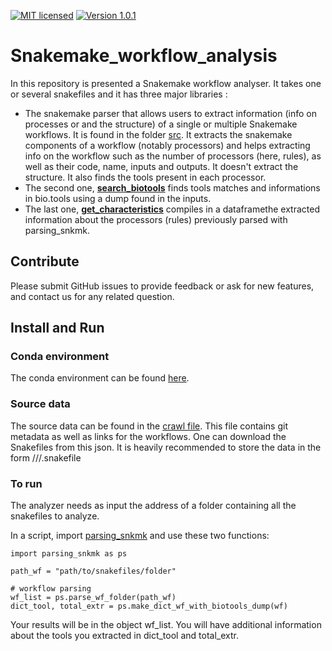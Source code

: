 
[![MIT licensed](https://img.shields.io/badge/license-MIT-blue.svg)](LICENSE) [![Version 1.0.1](https://img.shields.io/badge/version-v1.0.1-blue)]()


# Snakemake_workflow_analysis

In this repository is presented a Snakemake workflow analyser. It takes one or several snakefiles and it has three major libraries :

-  The snakemake parser that  allows users to extract information (info on processes or and the structure) of a single or multiple Snakemake workflows. It is found in the folder [src](/src/parsing_snkmk.py). It extracts the snakemake components of a workflow (notably processors) and helps extracting info on the workflow such as the number of processors (here, rules), as well as their code, name, inputs and outputs. It doesn't extract the structure. It also finds the tools present in each processor.
- The second one, [__search_biotools__](/src/search_biotools_dump.py) finds tools matches and informations in bio.tools using a dump found in the inputs.
- The last one, [__get_characteristics__](/src/get_characteristics.py) compiles in a dataframethe extracted information about the processors (rules) previously parsed with parsing_snkmk. 

 

## Contribute
Please submit GitHub issues to provide feedback or ask for new features, and contact us for any related question.


## Install and Run

### Conda environment

The conda environment can be found [here](/data/env_conda.txt).

### Source data

The source data can be found in the [crawl file](/data/wf_crawl_snakemake.json). This file contains git metadata as well as links for the workflows. One can download the Snakefiles from this json. It is heavily recommended to store the data in the form /<name owner>/<name project>/<number>.snakefile

### To run
The analyzer needs as input the address of a folder containing all the snakefiles to analyze.

In a script, import [parsing_snkmk](/src/parsing_snkmk.py) and use these two functions:

```
import parsing_snkmk as ps

path_wf = "path/to/snakefiles/folder"

# workflow parsing
wf_list = ps.parse_wf_folder(path_wf)
dict_tool, total_extr = ps.make_dict_wf_with_biotools_dump(wf)

```
Your results will be in the object wf_list. You will have additional information about the tools you extracted in dict_tool and total_extr.




